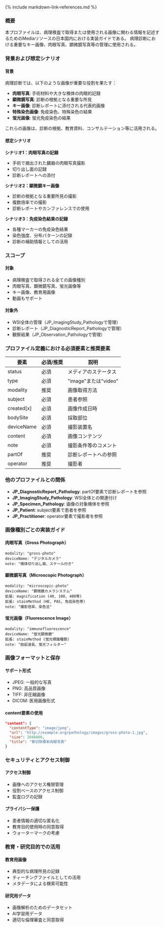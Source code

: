 {% include markdown-link-references.md %}

### 概要

本プロファイルは、病理検査で取得または使用される画像に関わる情報を記述するためのMediaリソースの日本国内における実装ガイドである。
病理診断における重要なキー画像、肉眼写真、顕微鏡写真等の管理に使用される。

### 背景および想定シナリオ

#### 背景
病理診断では、以下のような画像が重要な役割を果たす：
- **肉眼写真**: 手術材料や大きな検体の肉眼的記録
- **顕微鏡写真**: 診断の根拠となる重要な所見
- **キー画像**: 診断レポートに添付される代表的画像
- **特殊染色画像**: 免疫染色、特殊染色の結果
- **蛍光画像**: 蛍光免疫染色の結果

これらの画像は、診断の根拠、教育資料、コンサルテーション等に活用される。

#### 想定シナリオ

**シナリオ1：肉眼写真の記録**
- 手術で摘出された臓器の肉眼写真撮影
- 切り出し面の記録
- 診断レポートへの添付

**シナリオ2：顕微鏡キー画像**
- 診断の根拠となる重要所見の撮影
- 複数倍率での撮影
- 診断レポートやカンファレンスでの使用

**シナリオ3：免疫染色結果の記録**
- 各種マーカーの免疫染色結果
- 染色強度、分布パターンの記録
- 診断の補助情報としての活用

### スコープ

#### 対象
- 病理検査で取得される全ての画像種別
- 肉眼写真、顕微鏡写真、蛍光画像等
- キー画像、教育用画像
- 動画もサポート

#### 対象外
- WSI全体の管理（JP_ImagingStudy_Pathologyで管理）
- 診断レポート（JP_DiagnosticReport_Pathologyで管理）
- 観察結果（JP_Observation_Pathologyで管理）

### プロファイル定義における必須要素と推奨要素

| 要素 | 必須/推奨 | 説明 |
|-----|----------|------|
| status | 必須 | メディアのステータス |
| type | 必須 | "image"または"video" |
| modality | 推奨 | 画像取得方法 |
| subject | 必須 | 患者参照 |
| created[x] | 必須 | 画像作成日時 |
| bodySite | 必須 | 採取部位 |
| deviceName | 必須 | 撮影装置名 |
| content | 必須 | 画像コンテンツ |
| note | 必須 | 撮影条件等のコメント |
| partOf | 推奨 | 診断レポートへの参照 |
| operator | 推奨 | 撮影者 |

### 他のプロファイルとの関係

- **JP_DiagnosticReport_Pathology**: partOf要素で診断レポートを参照
- **JP_ImagingStudy_Pathology**: WSI全体との関連付け
- **JP_Specimen_Pathology**: 画像の対象検体を参照
- **JP_Patient**: subject要素で患者を参照
- **JP_Practitioner**: operator要素で撮影者を参照

### 画像種別ごとの実装ガイド

#### 肉眼写真（Gross Photograph）
```
modality: "gross-photo"
deviceName: "デジタルカメラ"
note: "検体切り出し面、スケール付き"
```

#### 顕微鏡写真（Microscopic Photograph）
```
modality: "microscopic-photo"
deviceName: "顕微鏡カメラシステム"
拡張: magnification (40, 100, 400等)
拡張: stainMethod (HE, PAS, 免疫染色等)
note: "撮影倍率、染色法"
```

#### 蛍光画像（Fluorescence Image）
```
modality: "immunofluorescence"
deviceName: "蛍光顕微鏡"
拡張: stainMethod (蛍光標識種類)
note: "励起波長、蛍光フィルター"
```

### 画像フォーマットと保存

#### サポート形式
- JPEG: 一般的な写真
- PNG: 高品質画像
- TIFF: 非圧縮画像
- DICOM: 医用画像形式

#### content要素の使用
```json
"content": {
  "contentType": "image/jpeg",
  "url": "http://example.org/pathology/images/gross-photo-1.jpg",
  "size": 2048000,
  "title": "胃切除標本肉眼写真"
}
```

### セキュリティとアクセス制御

#### アクセス制御
- 画像へのアクセス権限管理
- 役割ベースのアクセス制御
- 監査ログの記録

#### プライバシー保護
- 患者情報の適切な匿名化
- 教育目的使用時の同意取得
- ウォーターマークの考慮

### 教育・研究目的での活用

#### 教育用画像
- 典型的な病理所見の記録
- ティーチングファイルとしての活用
- メタデータによる検索可能性

#### 研究用データ
- 画像解析のためのデータセット
- AI学習用データ
- 適切な倫理審査と同意取得